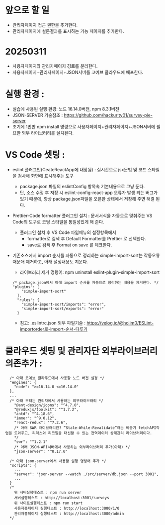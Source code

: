 # 앞으로 할 일

- 관리자페이지 접근 권한을 추가한다.
- 관리자페이지에 설문결과를 표시하는 기능 페이지를 추가한다.

# 20250311

- 사용자페이지와 관리자페이지 경로를 분리한다.
- 사용자페이지+관리자페이지+JSON서버를 코예브 클라우드에 배포한다.

# 실행 환경 :

- 실습에 사용된 실행 환경: 노드 16.14.0버전, npm 8.3.1버전
- JSON-SERVER 기술참조 : https://github.com/hackurity01/survey-pie-server
- 초기에 1번만 npm install 명령으로 사용자페이지+관리자페이지+JSON서버에 필요한 외부 라이브러리를 설치된다.

# VS Code 셋팅 :

- eslint 플러그인(CeateReactApp에 내장됨) : 실시간으로 jsx문법 및 코드 스타일을 검사해 화면에 표시해주는 도구
  - package.json 파일의 eslintConfig 항목속 기본내용으로 그냥 둔다.
  - 단, 소스 수정 후 저장 시 eslint-config-react-app 오류가 발생 되는 버그가 있기 때문에, 항상 package.json파일을 오픈한 상태에서 저장해 주면 해결 된다.
- Prettier-Code formatter 플러그인 설치 : 문서서식을 자동으로 맞춰주는 VS Code의 도구로 코딩 스타일을 통일성있게 해 준다.
  - 플러그인 설치 후 VS Code 파읾메뉴의 설정항목에서
    - formatter로 검색 후 Default Formatter를 Prettier 로 선택한다.
    - save로 검색 후 Format on save 를 체크한다.
- 기존소스에서 import 순서를 자동으로 정리하는 simple-import-sort는 작동오류때문애 제거하고, 아래 설정내용도 지운다.

  - 라이브러리 제거 명령어: npm uninstall eslint-plugin-simple-import-sort

  ```
  /* package.json에서 아래 import 순서를 자동으로 정리하는 내용을 제거한다. */
  "plugins": [
      "simple-import-sort"
    ],
    "rules": {
      "simple-import-sort/imports": "error",
      "simple-import-sort/exports": "error"
    }
  ```

  - 침고: .eslintrc.json 외부 파일기술 : https://velog.io/@holim0/ESLint-importorder로-import-순서-다루기

# 클라우드 셋팅 및 관리자단 외부라이브러리 의존추가 :

```
  /* 아래 코예브 클라우드에서 사용할 노드 버전 설정 */
  "engines": {
    "node": ">=16.14.0 <=16.14.0"
  },
  ...
  /* 아래 부터는 관리자에서 사용하는 외부라이브러리 */
    "@ant-design/icons": "^4.7.0",
    "@reduxjs/toolkit": "^1.7.2",
    "antd": "^4.18.6",
    "immer": "^9.0.12",
    "react-redux": "^7.2.6",
    /* 아래 SWR 라이브러리란? “Stale-While-Revalidate”라는 비동기 fetchAPI작업을 도와주고, 리덕스와 리코일을 대신할 수 있는 전역데이터 상태관리 라이브러리이다.
    */
    "swr": "^1.2.1"
    /* 아래 JSON-API서버에서 사용하는 외부라이브러리 추가(아래) */
    "json-server": "^0.17.0"

  /* 아래 json-server에서 사용할 실행 명령어 추가 */
  "scripts": {
    ...
    "server": "json-server --watch ./src/server/db.json --port 3001",
    ...
  }
  /*
    위 서버실행테스트 : npm run server
    서버실행테스트 : http://localhost:3001/surveys
    위 사이트실행테스트 : npm run start
    사용자홈페이지 실행테스트 : http://localhost:3000/1/0
    관리자홈페이지 실행테스트 : http://localhost:3000/admin
  */
```
